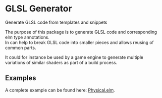 # GLSL Generator

Generate GLSL code from templates and snippets

The purpose of this package is to generate GLSL code and corresponding elm type annotations.  
In can help to break GLSL code into smaller pieces and allows reusing of common parts.

It could for instance be used by a game engine to generate multiple variations of similar shaders as part of a build process.

## Examples

A complete example can be found here: [Physical.elm](https://github.com/Zinggi/elm-glsl-generator/blob/master/examples/src/Physical.elm).
